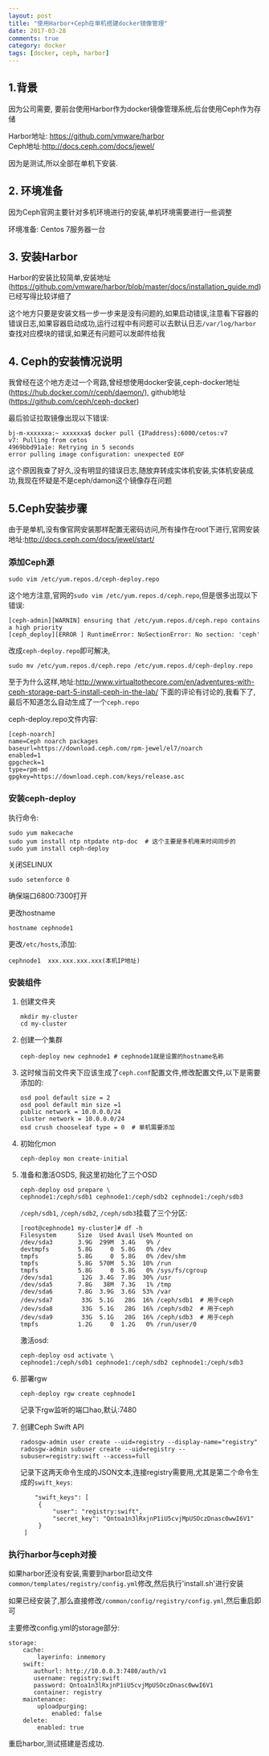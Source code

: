 ```yaml
---
layout: post
title: "使用Harbor+Ceph在单机搭建docker镜像管理"
date: 2017-03-28
comments: true
category: docker
tags: [docker, ceph, harbor]
---
```


## 1.背景

因为公司需要, 要前台使用Harbor作为docker镜像管理系统,后台使用Ceph作为存储

Harbor地址: https://github.com/vmware/harbor  
Ceph地址:http://docs.ceph.com/docs/jewel/

因为是测试,所以全部在单机下安装.  

## 2. 环境准备

因为Ceph官网主要针对多机环境进行的安装,单机环境需要进行一些调整  

环境准备: Centos 7服务器一台

## 3. 安装Harbor

Harbor的安装比较简单,安装地址(https://github.com/vmware/harbor/blob/master/docs/installation_guide.md)已经写得比较详细了

这个地方只要是安装文档一步一步来是没有问题的,如果启动错误,注意看下容器的错误日志,如果容器启动成功,运行过程中有问题可以去默认日志`/var/log/harbor`查找对应模块的错误,如果还有问题可以发邮件给我

## 4. Ceph的安装情况说明

我曾经在这个地方走过一个弯路,曾经想使用docker安装,ceph-docker地址(https://hub.docker.com/r/ceph/daemon/), github地址(https://github.com/ceph/ceph-docker)

最后验证拉取镜像出现以下错误:

```
bj-m-xxxxxxa:~ xxxxxxa$ docker pull {IPaddress}:6000/cetos:v7
v7: Pulling from cetos
4969bbd91a1e: Retrying in 5 seconds
error pulling image configuration: unexpected EOF
```

这个原因我查了好久,没有明显的错误日志,随放弃转成实体机安装,实体机安装成功,我现在怀疑是不是ceph/damon这个镜像存在问题

## 5.Ceph安装步骤

由于是单机,没有像官网安装那样配置无密码访问,所有操作在root下进行,官网安装地址:http://docs.ceph.com/docs/jewel/start/

### 添加Ceph源

```
sudo vim /etc/yum.repos.d/ceph-deploy.repo
```

这个地方注意,官网的`sudo vim /etc/yum.repos.d/ceph.repo`,但是很多出现以下错误:

```
[ceph-admin][WARNIN] ensuring that /etc/yum.repos.d/ceph.repo contains a high priority
[ceph_deploy][ERROR ] RuntimeError: NoSectionError: No section: 'ceph'
```

改成`ceph-deploy.repo`即可解决,

```
sudo mv /etc/yum.repos.d/ceph.repo /etc/yum.repos.d/ceph-deploy.repo
```

至于为什么这样,地址:http://www.virtualtothecore.com/en/adventures-with-ceph-storage-part-5-install-ceph-in-the-lab/ 下面的评论有讨论的,我看下了,最后不知道怎么自动生成了一个`ceph.repo`

ceph-deploy.repo文件内容:

```
[ceph-noarch]
name=Ceph noarch packages
baseurl=https://download.ceph.com/rpm-jewel/el7/noarch
enabled=1
gpgcheck=1
type=rpm-md
gpgkey=https://download.ceph.com/keys/release.asc
```

### 安装ceph-deploy

执行命令:

```
sudo yum makecache
sudo yum install ntp ntpdate ntp-doc  # 这个主要是多机用来时间同步的
sudo yum install ceph-deploy
```

关闭SELINUX

```
sudo setenforce 0
```

确保端口6800:7300打开

更改hostname

```
hostname cephnode1
```

更改`/etc/hosts`,添加:

```
cephnode1  xxx.xxx.xxx.xxx(本机IP地址)
```

### 安装组件

1. 创建文件夹

    ```
    mkdir my-cluster
    cd my-cluster
    ```
2. 创建一个集群

    ```
    ceph-deploy new cephnode1 # cephnode1就是设置的hostname名称
    ```

3. 这时候当前文件夹下应该生成了`ceph.conf`配置文件,修改配置文件,以下是需要添加的:

    ```
    osd pool default size = 2
    osd pool default min size =1
    public network = 10.0.0.0/24
    cluster network = 10.0.0.0/24
    osd crush chooseleaf type = 0  # 单机需要添加
    ```
    
4. 初始化mon

    ```
    ceph-deploy mon create-initial
    ```
    
5. 准备和激活OSDS, 我这里初始化了三个OSD

    ```
    ceph-deploy osd prepare \
    cephnode1:/ceph/sdb1 cephnode1:/ceph/sdb2 cephnode1:/ceph/sdb3
    ```
    
    `/ceph/sdb1`, `/ceph/sdb2`, `/ceph/sdb3`挂载了三个分区:
    
    ```
    [root@cephnode1 my-cluster]# df -h
    Filesystem      Size  Used Avail Use% Mounted on
    /dev/sda3       3.9G  299M  3.4G   9% /
    devtmpfs        5.8G     0  5.8G   0% /dev
    tmpfs           5.8G     0  5.8G   0% /dev/shm
    tmpfs           5.8G  570M  5.3G  10% /run
    tmpfs           5.8G     0  5.8G   0% /sys/fs/cgroup
    /dev/sda1        12G  3.4G  7.8G  30% /usr
    /dev/sda5       7.8G   38M  7.3G   1% /tmp
    /dev/sda6       7.8G  3.9G  3.6G  53% /var
    /dev/sda7        33G  5.1G   28G  16% /ceph/sdb1  # 用于ceph
    /dev/sda8        33G  5.1G   28G  16% /ceph/sdb2  # 用于ceph
    /dev/sda9        33G  5.1G   28G  16% /ceph/sdb3  # 用于ceph
    tmpfs           1.2G     0  1.2G   0% /run/user/0
    ```
    
    激活osd:
    
    ```
    ceph-deploy osd activate \
    cephnode1:/ceph/sdb1 cephnode1:/ceph/sdb2 cephnode1:/ceph/sdb3
    ```

6. 部署rgw

    ```
    ceph-deploy rgw create cephnode1
    ```
    
    记录下rgw监听的端口hao,默认:7480
    
7. 创建Ceph Swift API

   ```
   radosgw-admin user create --uid=registry --display-name="registry" 
   radosgw-admin subuser create --uid=registry --subuser=registry:swift --access=full 
   ```
   
   记录下这两天命令生成的JSON文本,连接registry需要用,尤其是第二个命令生成的`swift_keys`:
   
   ```
       "swift_keys": [
        {
            "user": "registry:swift",
            "secret_key": "Qntoa1n3lRxjnP1iU5cvjMpUSOczDnasc0wwI6V1"
        }
    ]
   ```
   
### 执行harbor与ceph对接

如果harbor还没有安装,需要到harbor启动文件`common/templates/registry/config.yml`修改,然后执行'install.sh'进行安装

如果已经安装了,那么直接修改`/common/config/registry/config.yml`,然后重启即可

主要修改config.yml的storage部分:

```
storage:
    cache:
        layerinfo: inmemory
    swift:
       authurl: http://10.0.0.3:7480/auth/v1
       username: registry:swift
       password: Qntoa1n3lRxjnP1iU5cvjMpUSOczDnasc0wwI6V1
       container: registry
    maintenance:
        uploadpurging:
            enabled: false
    delete:
        enabled: true
```

重启harbor,测试搭建是否成功.
